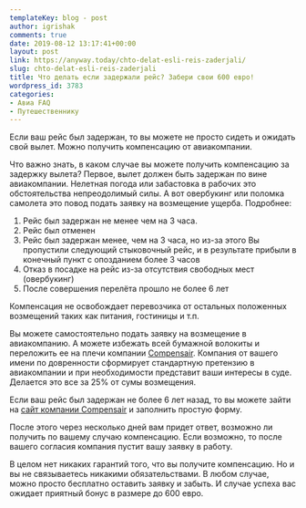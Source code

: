 ```yaml
---
templateKey: blog - post
author: igrishak
comments: true
date: 2019-08-12 13:17:41+00:00
layout: post
link: https://anyway.today/chto-delat-esli-reis-zaderjali/
slug: chto-delat-esli-reis-zaderjali
title: Что делать если задержали рейс? Забери свои 600 евро!
wordpress_id: 3783
categories:
- Авиа FAQ
- Путешественнику
---
```





Если ваш рейс был задержан, то вы можете не просто сидеть и ожидать свой вылет. Можно получить компенсацию от авиакомпании. 





<!-- more -->





Что важно знать, в каком случае вы можете получить компенсацию за задержку вылета? Первое, вылет должен быть задержан по вине авиакомпании. Нелетная погода или забастовка в рабочих это обстоятельства непреодолимый силы. А вот овербукинг или поломка самолета это повод подать заявку на возмещение ущерба. Подробнее:







  1. Рейс был задержан не менее чем на 3 часа. 
  2. Рейс был отменен
  3. Рейс был задержан менее, чем на 3 часа, но из-за этого Вы  пропустили следующий стыковочный рейс, и в результате прибыли в конечный  пункт с опозданием более 3 часов
  4. Отказ в посадке на рейс из-за отсутствия свободных мест (овербукинг)
  5. После совершения перелёта прошло не более 6 лет






Компенсация не освобождает перевозчика от остальных  положенных   возмещений  таких как питания, гостиницы и т.п. 







Вы можете самостоятельно подать заявку на возмещение в авиакомпанию. А можете избежать всей бумажной волокиты и переложить ее на плечи компании [Сompensair](https://c86.travelpayouts.com/click?shmarker=14510&promo_id=2103&source_type=link&type=click). Компания от вашего имени по довренности сформирует стандартную претензию в авиакомпании и при необходимости представит ваши интересы в суде. Делается это все за 25% от сумы возмещения. 







Если ваш рейс был задержан не более 6 лет назад, то вы можете зайти на [сайт компании Compensair](https://c86.travelpayouts.com/click?shmarker=14510&promo_id=2103&source_type=link&type=click) и заполнить простую форму. 











После этого через несколько дней вам придет ответ, возможно ли получить по вашему случаю компенсацию. Если возможно, то после вашего согласия компания пустит вашу заявку в работу. 







В целом нет никаких гарантий того, что вы получите компенсацию. Но и вы не связываетесь никакими обязательствами. В любом случае, можно просто бесплатно оставить заявку и забыть. И случае успеха вас ожидает приятный бонус в размере до 600 евро.



